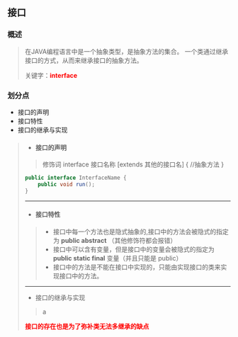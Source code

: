 ## 接口

### 概述  

> 在JAVA编程语言中是一个抽象类型，是抽象方法的集合。
> 一个类通过继承接口的方式，从而来继承接口的抽象方法。
>
> 关键字：<font color=red>**interface**</font>

### 划分点

* 接口的声明
* 接口特性
* 接口的继承与实现

> * ####  接口的声明
>
> > 修饰词 interface 接口名称 [extends 其他的接口名] {
> >   		//抽象方法
>   }
>
>   ```  java
>   public interface InterfaceName {
>       public void run();
>   }
>   
>   ```
>
>   
>
>
> ---
>
> * #### 接口特性
>
> > * 接口中每一个方法也是隐式抽象的,接口中的方法会被隐式的指定为 **public abstract** （其他修饰符都会报错）
> >* 接口中可以含有变量，但是接口中的变量会被隐式的指定为 **public static final** 变量（并且只能是 public）
> > * 接口中的方法是不能在接口中实现的，只能由实现接口的类来实现接口中的方法。
> >
>
> ---
>
> * 接口的继承与实现
>
> > a
> >
> 
> **<font color=red>接口的存在也是为了弥补类无法多继承的缺点</font>**

<font color=red></font>
<font color=yellow></font>
<font color=green></font>